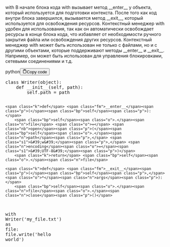 <p>with
В начале блока кода with вызывает метод &#95;&#95;enter&#95;&#95; у объекта,
который используется для подготовки контекста.
После того как код внутри блока завершился, вызывается метод &#95;&#95;exit&#95;&#95;,
который используется для освобождения ресурсов.
Контекстный менеджер with удобен для использования,
так как он автоматически освобождает ресурсы в конце блока кода, что избавляет
от необходимости ручного закрытия файла или освобождения других ресурсов.
Контекстный менеджер with может быть использован не только с файлами,
но и с другими объектами, которые поддерживают методы &#95;&#95;enter&#95;&#95; и &#95;&#95;exit&#95;&#95;.
Например, он может быть использован для управления блокировками,
сетевыми соединениями и т.д.</p>
<div class="code-element"><div class="lang-line"><text>python</text><button class="copy-button" id="code479b" onclick="copyCode(code479, code479b)"><svg stroke="currentColor" fill="none" stroke-width="2" viewBox="0 0 24 24" stroke-linecap="round" stroke-linejoin="round" class="h-4 w-4" height="1em" width="1em" xmlns="http://www.w3.org/2000/svg"><path d="M16 4h2a2 2 0 0 1 2 2v14a2 2 0 0 1-2 2H6a2 2 0 0 1-2-2V6a2 2 0 0 1 2-2h2"></path><rect x="8" y="2" width="8" height="4" rx="1" ry="1"></rect></svg><text>Copy code</text></button></div><div class="code" id="code479"><div class="highlight"><pre><span></span><span class="k">class</span> <span class="nc">Writer</span><span class="p">(</span><span class="nb">object</span><span class="p">):</span>
    <span class="k">def</span> <span class="fm">__init__</span><span class="p">(</span><span class="bp">self</span><span class="p">,</span> <span class="n">path</span><span class="p">):</span>
        <span class="bp">self</span><span class="o">.</span><span class="n">path</span> <span class="o">=</span> <span class="n">path</span>

    <span class="k">def</span> <span class="fm">__enter__</span><span class="p">(</span><span class="bp">self</span><span class="p">):</span>
        <span class="bp">self</span><span class="o">.</span><span class="n">file</span> <span class="o">=</span> <span class="nb">open</span><span class="p">(</span><span class="bp">self</span><span class="o">.</span><span class="n">path</span><span class="p">,</span> <span class="s1">&#39;w&#39;</span><span class="p">,</span> <span class="n">encoding</span><span class="o">=</span><span class="s1">&#39;UTF-8&#39;</span><span class="p">)</span>
        <span class="k">return</span> <span class="bp">self</span><span class="o">.</span><span class="n">file</span>

    <span class="k">def</span> <span class="fm">__exit__</span><span class="p">(</span><span class="bp">self</span><span class="p">,</span> <span class="o">*</span><span class="n">args</span><span class="p">):</span>
        <span class="bp">self</span><span class="o">.</span><span class="n">file</span><span class="o">.</span><span class="n">close</span><span class="p">()</span>

<span class="k">with</span> <span class="n">Writer</span><span class="p">(</span><span class="s1">&#39;my_file.txt&#39;</span><span class="p">)</span> <span class="k">as</span> <span class="n">file</span><span class="p">:</span>
    <span class="n">file</span><span class="o">.</span><span class="n">write</span><span class="p">(</span><span class="s1">&#39;hello world&#39;</span><span class="p">)</span>
</pre></div></div></div>